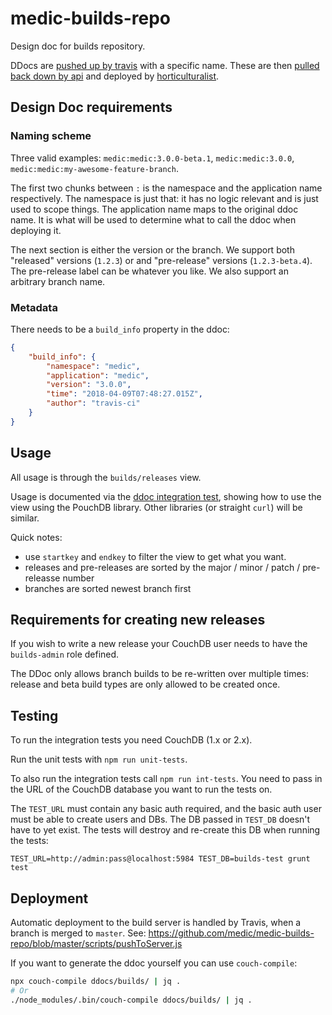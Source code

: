# medic-builds-repo

Design doc for builds repository.

DDocs are [pushed up by travis](https://github.com/medic/medic-webapp/blob/master/scripts/ci/push_to_staging.sh) with a specific name. These are then [pulled back down by api](https://github.com/medic/medic-api/blob/master/controllers/upgrade.js) and deployed by [horticulturalist](https://github.com/medic/horticulturalist).

## Design Doc requirements

### Naming scheme

Three valid examples: `medic:medic:3.0.0-beta.1`, `medic:medic:3.0.0`, `medic:medic:my-awesome-feature-branch`.

The first two chunks between `:` is the namespace and the application name respectively. The namespace is just that: it has no logic relevant and is just used to scope things. The application name maps to the original ddoc name. It is what will be used to determine what to call the ddoc when deploying it.

The next section is either the version or the branch. We support both "released" versions (`1.2.3`) or and "pre-release" versions (`1.2.3-beta.4`). The pre-release label can be whatever you like. We also support an arbitrary branch name.

### Metadata

There needs to be a `build_info` property in the ddoc:
```json
{
    "build_info": {
        "namespace": "medic",
        "application": "medic",
        "version": "3.0.0",
        "time": "2018-04-09T07:48:27.015Z",
        "author": "travis-ci"
    }
}
```

## Usage

All usage is through the `builds/releases` view.

Usage is documented via the [ddoc integration test](https://github.com/medic/medic-builds-repo/blob/master/test/int/ddoc.js), showing how to use the view using the PouchDB library. Other libraries (or straight `curl`) will be similar.

Quick notes:
 - use `startkey` and `endkey` to filter the view to get what you want.
 - releases and pre-releases are sorted by the major / minor / patch / pre-releasse number
 - branches are sorted newest branch first

## Requirements for creating new releases

If you wish to write a new release your CouchDB user needs to have the `builds-admin` role defined.

The DDoc only allows branch builds to be re-written over multiple times: release and beta build types are only allowed to be created once.

## Testing

To run the integration tests you need CouchDB (1.x or 2.x).

Run the unit tests with `npm run unit-tests`.

To also run the integration tests call `npm run int-tests`. You need to pass in the URL of the CouchDB database you want to run the tests on.

The `TEST_URL` must contain any basic auth required, and the basic auth user must be able to create users and DBs. The DB passed in `TEST_DB` doesn't have to yet exist. The tests will destroy and re-create this DB when running the tests:

```
TEST_URL=http://admin:pass@localhost:5984 TEST_DB=builds-test grunt test
```

## Deployment

Automatic deployment to the build server is handled by Travis, when a branch is merged to `master`. See: https://github.com/medic/medic-builds-repo/blob/master/scripts/pushToServer.js

If you want to generate the ddoc yourself you can use `couch-compile`:

```sh
npx couch-compile ddocs/builds/ | jq .
# Or
./node_modules/.bin/couch-compile ddocs/builds/ | jq .
```
